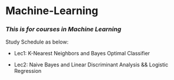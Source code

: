# Machine-Learning
### *This is for courses in Machine Learning*

Study Schedule as below:

* Lec1: K-Nearest Neighbors and Bayes Optimal Classifier

* Lec2: Naive Bayes and Linear Discriminant Analysis &&  Logistic Regression
